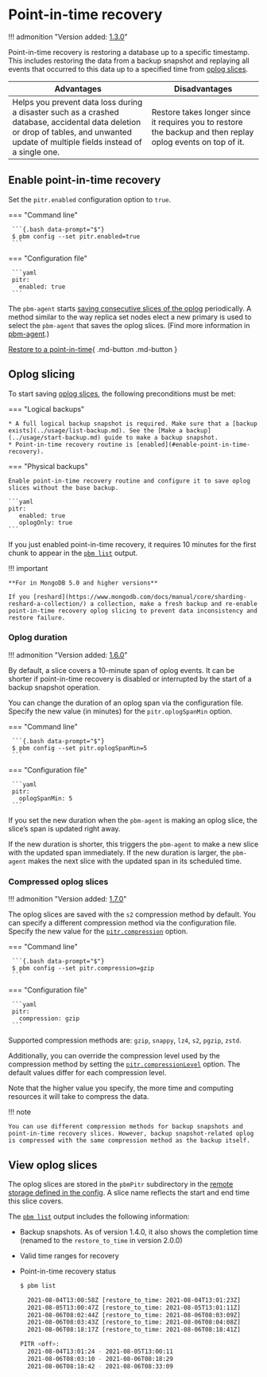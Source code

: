 # Point-in-time recovery

!!! admonition "Version added: [1.3.0](../release-notes/1.3.0.md)"

Point-in-time recovery is restoring a database up to a specific timestamp. This includes restoring the data from a backup snapshot and replaying all events that occurred to this data up to a specified time from [oplog slices](#oplog-slicing). 

| Advantages                     | Disadvantages                   |
| ------------------------------ | ------------------------------- |
| Helps you prevent data loss during a disaster such as a crashed database, accidental data deletion or drop of tables, and unwanted update of multiple fields instead of a single one. | Restore takes longer since it requires you to restore the backup and then replay oplog events on top of it.|

## Enable point-in-time recovery

Set the `pitr.enabled` configuration option to `true`.

=== "Command line"

     ```{.bash data-prompt="$"}
     $ pbm config --set pitr.enabled=true
     ```

=== "Configuration file"

     ```yaml
     pitr:
       enabled: true
     ```

The `pbm-agent` starts [saving consecutive slices of the oplog](#oplog-slicing) periodically. A method similar to the way replica set nodes elect a new primary is used to select the `pbm-agent` that saves the oplog slices. (Find more information in [pbm-agent](../details/pbm-agent.md).)


[Restore to a point-in-time](../usage/pitr-tutorial.md){ .md-button .md-button }

## Oplog slicing

To start saving [oplog slices](../reference/glossary.md#oplog), the following preconditions must be met:

=== "Logical backups"

    * A full logical backup snapshot is required. Make sure that a [backup exists](../usage/list-backup.md). See the [Make a backup](../usage/start-backup.md) guide to make a backup snapshot.
    * Point-in-time recovery routine is [enabled](#enable-point-in-time-recovery). 

=== "Physical backups"

    Enable point-in-time recovery routine and configure it to save oplog slices without the base backup.

    ```yaml
    pitr:
       enabled: true
       oplogOnly: true
    ```
    

If you just enabled point-in-time recovery, it requires 10 minutes for the first chunk to appear in the [`pbm list`](../reference/pbm-commands.md#pbm-list) output.

!!! important

    **For in MongoDB 5.0 and higher versions**

    If you [reshard](https://www.mongodb.com/docs/manual/core/sharding-reshard-a-collection/) a collection, make a fresh backup and re-enable point-in-time recovery oplog slicing to prevent data inconsistency and restore failure.

### Oplog duration

!!! admonition "Version added: [1.6.0](../release-notes/1.6.0.md)"

By default, a slice covers a 10-minute span of oplog events. It can be shorter if point-in-time recovery is disabled or interrupted by the start of a backup snapshot operation.

You can change the duration of an oplog span via the configuration file. Specify the new value (in minutes) for the `pitr.oplogSpanMin` option.

=== "Command line"

     ```{.bash data-prompt="$"}
     $ pbm config --set pitr.oplogSpanMin=5
     ```

=== "Configuration file"

     ```yaml
     pitr:
       oplogSpanMin: 5
     ```

If you set the new duration when the `pbm-agent` is making an oplog slice, the slice’s span is updated right away.

If the new duration is shorter, this triggers the `pbm-agent` to make a new slice with the updated span immediately. If the new duration is larger,  the `pbm-agent` makes the next slice with the updated span in its scheduled time.

### Compressed oplog slices 

!!! admonition "Version added: [1.7.0](../release-notes/1.7.0.md)"

The oplog slices are saved with the `s2` compression method by default. You can specify a different compression method via the configuration file. Specify the new value for the [`pitr.compression`](../reference/pitr-options.md#pitrcompression) option.

=== "Command line"

     ```{.bash data-prompt="$"}
     $ pbm config --set pitr.compression=gzip
     ```

=== "Configuration file"

     ```yaml
     pitr:
       compression: gzip
     ```

Supported compression methods are: `gzip`, `snappy`, `lz4`, `s2`, `pgzip`, `zstd`.

Additionally, you can override the compression level used by the compression method by setting the [`pitr.compressionLevel`](../reference/pitr-options.md#pitrcompressionlevel) option. The default values differ for each compression level. 

Note that the higher value you specify, the more time and computing resources it will take to compress the data.

!!! note 

    You can use different compression methods for backup snapshots and point-in-time recovery slices. However, backup snapshot-related oplog is compressed with the same compression method as the backup itself.

## View oplog slices

The oplog slices are stored in the `pbmPitr` subdirectory in the [remote storage defined in the config](../details/storage-configuration.md#storage-config). A slice name reflects the start and end time this slice covers.

The [`pbm list`](../reference/pbm-commands.md#pbm-list) output includes the following information:

* Backup snapshots. As of version 1.4.0, it also shows the completion time (renamed to the `restore_to_time` in version 2.0.0)
* Valid time ranges for recovery
* Point-in-time recovery status

   ```{.bash data-prompt="$"}
   $ pbm list

     2021-08-04T13:00:58Z [restore_to_time: 2021-08-04T13:01:23Z]
     2021-08-05T13:00:47Z [restore_to_time: 2021-08-05T13:01:11Z]
     2021-08-06T08:02:44Z [restore_to_time: 2021-08-06T08:03:09Z]
     2021-08-06T08:03:43Z [restore_to_time: 2021-08-06T08:04:08Z]
     2021-08-06T08:18:17Z [restore_to_time: 2021-08-06T08:18:41Z]

   PITR <off>:
     2021-08-04T13:01:24 - 2021-08-05T13:00:11
     2021-08-06T08:03:10 - 2021-08-06T08:18:29
     2021-08-06T08:18:42 - 2021-08-06T08:33:09
   ```

